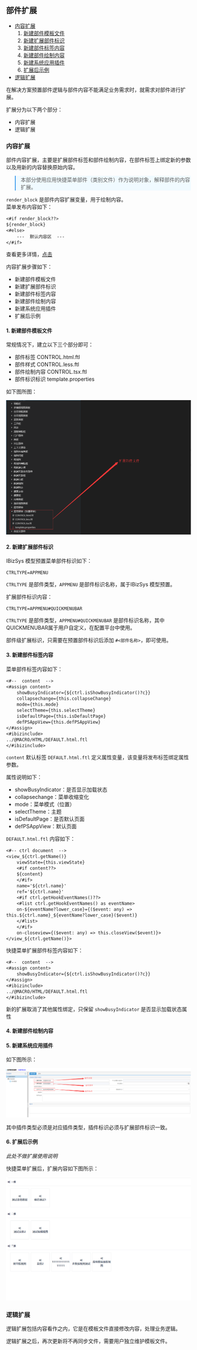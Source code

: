 ## 部件扩展


* [内容扩展](#内容扩展)
    1. [新建部件模板文件](#1-新建部件模板文件)
    2. [新建扩展部件标识](#2-新建扩展部件标识)
    3. [新建部件标签内容](#3-新建部件标签内容)
    4. [新建部件绘制内容](#4-新建部件绘制内容)
    5. [新建系统应用插件](#5-新建系统应用插件)
    6. [扩展后示例](#6-扩展后示例)
* [逻辑扩展](#逻辑扩展)


在解决方案预置部件逻辑与部件内容不能满足业务需求时，就需求对部件进行扩展。

扩展分为以下两个部分：
- 内容扩展
- 逻辑扩展


### 内容扩展

部件内容扩展，主要是扩展部件标签和部件绘制内容，在部件标签上绑定新的参数以及用新的内容替换原始内容。

<blockquote style="border-color: #2892ec;background-color: #f0faff;">
    <p>
        本部分使用应用快捷菜单部件（类别文件）作为说明对象，解释部件的内容扩展。
    </p>
</blockquote>

`render_block` 是部件内容扩展变量，用于绘制内容。<br>
菜单发布内容如下：


```freemarker
<#if render_block??>
${render_block}
<#else>
    ---  默认内容区  ---
</#if>
```

查看更多详情，[点击](http://172.16.180.229/wangxiang1/VUE_R6_FTL/blob/master/@CONTROL/%E5%BA%94%E7%94%A8%E8%8F%9C%E5%8D%95/CONTROL.tsx.ftl)

内容扩展步骤如下：
- 新建部件模板文件
- 新建扩展部件标识
- 新建部件标签内容
- 新建部件绘制内容
- 新建系统应用插件
- 扩展后示例


#### 1. 新建部件模板文件

常规情况下，建立以下三个部分即可：
- 部件标签 CONTROL.html.ftl
- 部件样式 CONTROL.less.ftl
- 部件绘制内容 CONTROL.tsx.ftl
- 部件标识标识 template.properties

如下图所图：

![部件扩展文件](/imgs/plugins-control/control-files.png)


#### 2. 新建扩展部件标识

IBizSys 模型预置菜单部件标识如下：

```freemarker
CTRLTYPE=APPMENU
```

`CTRLTYPE` 是部件类型，`APPMENU` 是部件标识名称，属于IBizSys 模型预置。

扩展部件标识内容：

```freemarker
CTRLTYPE=APPMENU#QUICKMENUBAR
```

`CTRLTYPE` 是部件类型，`APPMENU#QUICKMENUBAR` 是部件标识名称，其中QUICKMENUBAR属于用户自定义，在配置平台中使用。

部件级扩展标识，只需要在预置部件标识后添加 `#<部件名称>`，即可使用。


#### 3. 新建部件标签内容

菜单部件标签内容如下：

```freemarker
<#--  content  -->
<#assign content>
    showBusyIndicator={${ctrl.isShowBusyIndicator()?c}} 
    collapsechange={this.collapseChange} 
    mode={this.mode} 
    selectTheme={this.selectTheme} 
    isDefaultPage={this.isDefaultPage} 
    defPSAppView={this.defPSAppView}
</#assign>
<#ibizinclude>
../@MACRO/HTML/DEFAULT.html.ftl
</#ibizinclude>
```

`content` 默认标签 `DEFAULT.html.ftl` 定义属性变量，该变量将发布标签绑定属性参数。

属性说明如下：
- showBusyIndicator：是否显示加载状态
- collapsechange：菜单收缩变化
- mode：菜单模式（位置）
- selectTheme：主题
- isDefaultPage：是否默认页面
- defPSAppView：默认页面

`DEFAULT.html.ftl` 内容如下：

```freemarker
<#-- ctrl document  -->
<view_${ctrl.getName()} 
    viewState={this.viewState} 
    <#if content??>
    ${content} 
    </#if> 
    name='${ctrl.name}' 
    ref='${ctrl.name}' 
    <#if ctrl.getHookEventNames()??>
    <#list ctrl.getHookEventNames() as eventName>
    on-${eventName?lower_case}={($event: any) => this.${ctrl.name}_${eventName?lower_case}($event)} 
    </#list>
    </#if>
    on-closeview={($event: any) => this.closeView($event)}>
</view_${ctrl.getName()}>
```


快捷菜单扩展部件标签内容如下：

```freemarker
<#--  content  -->
<#assign content> 
    showBusyIndicator={${ctrl.isShowBusyIndicator()?c}} 
</#assign>
<#ibizinclude>
../@MACRO/HTML/DEFAULT.html.ftl
</#ibizinclude>
```

新的扩展取消了其他属性绑定，只保留 `showBusyIndicator` 是否显示加载状态属性


#### 4. 新建部件绘制内容




#### 5. 新建系统应用插件


如下图所示：

![系统应用插件](/imgs/plugins-control/plugins-control.png)

其中插件类型必须是对应插件类型，插件标识必须与扩展部件标识一致。


#### 6. 扩展后示例

*此处不做扩展使用说明*

快捷菜单扩展后，扩展内容如下图所示：

![系统应用插件](/imgs/plugins-control/plugins-example.png)


### 逻辑扩展

逻辑扩展包括内容看作之内，它是在模板文件直接修改内容，处理业务逻辑。

逻辑扩展之后，再次更新将不再同步文件，需要用户独立维护模板文件。